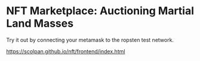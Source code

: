 # NFT Marketplace: Auctioning Martial Land Masses

Try it out by connecting your metamask to the ropsten test network.

https://scolpan.github.io/nft/frontend/index.html
